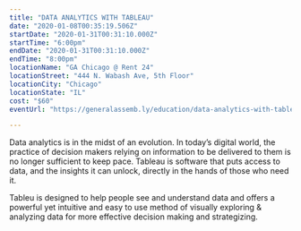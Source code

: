 ```yaml
---
title: "DATA ANALYTICS WITH TABLEAU"
date: "2020-01-08T00:35:19.506Z"
startDate: "2020-01-31T00:31:10.000Z"
startTime: "6:00pm"
endDate: "2020-01-31T00:31:10.000Z"
endTime: "8:00pm"
locationName: "GA Chicago @ Rent 24"
locationStreet: "444 N. Wabash Ave, 5th Floor"
locationCity: "Chicago"
locationState: "IL"
cost: "$60"
eventUrl: "https://generalassemb.ly/education/data-analytics-with-tableau/chicago/94968"

---
```


Data analytics is in the midst of an evolution. In today’s digital world, the practice of decision makers relying on information to be delivered to them is no longer sufficient to keep pace. Tableau is software that puts access to data, and the insights it can unlock, directly in the hands of those who need it.

Tableu is designed to help people see and understand data and offers a powerful yet intuitive and easy to use method of visually exploring & analyzing data for more effective decision making and strategizing.


